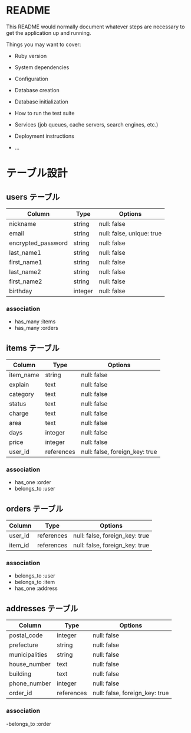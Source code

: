 # README

This README would normally document whatever steps are necessary to get the
application up and running.

Things you may want to cover:

* Ruby version

* System dependencies

* Configuration

* Database creation

* Database initialization

* How to run the test suite

* Services (job queues, cache servers, search engines, etc.)

* Deployment instructions

* ...

# テーブル設計

## users テーブル

| Column              | Type   |  Options                  |
|---------------------|--------|---------------------------|
| nickname            | string | null: false               |
| email               | string | null: false, unique: true |
| encrypted_password  | string | null: false               |
| last_name1          | string | null: false               |
| first_name1         | string | null: false               |
| last_name2          | string | null: false               |
| first_name2         | string | null: false               |
| birthday            | integer| null: false               |

### association
- has_many :items
- has_many :orders

## items テーブル

| Column              | Type       |  Options                        |
|---------------------|------------|---------------------------------|
| item_name           | string     | null: false                     |
| explain             | text       | null: false                     |
| category            | text       | null: false                     |
| status              | text       | null: false                     |
| charge              | text       | null: false                     |
| area                | text       | null: false                     |
| days                | integer    | null: false                     |
| price               | integer    | null: false                     |
| user_id             | references | null: false, foreign_key: true  |

### association
- has_one :order
- belongs_to :user

## orders テーブル

| Column              | Type       |  Options                        |
|---------------------|------------|---------------------------------|
| user_id             | references | null: false, foreign_key: true  |
| item_id             | references | null: false, foreign_key: true  |

### association
- belongs_to :user
- belongs_to :item
- has_one :address

## addresses テーブル

| Column              | Type       |  Options                        |
|---------------------|------------|---------------------------------|
| postal_code         | integer    | null: false                     |
| prefecture          | string     | null: false                     |
| municipalities      | string     | null: false                     |
| house_number        | text       | null: false                     |
| building            | text       | null: false                     |
| phone_number        | integer    | null: false                     |
| order_id            | references | null: false, foreign_key: true  |

### association
-belongs_to :order